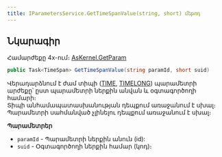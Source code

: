 ```yaml
---
title: IParametersService.GetTimeSpanValue(string, short) մեթոդ  
---
```


## Նկարագիր

Համարժեքը 4x-ում։ [AsKernel.GetParam](https://armsoft.github.io/as4x-docs/HTM/ProgrGuide/Functions/Functions/ParameterManagment/GetParam.html)

```c#
public Task<TimeSpan> GetTimeSpanValue(string paramId, short suid)
```

Վերադարձնում է ժամ տիպի ([TIME](../../types/system_types.md#timefieldtype), [TIMELONG](../../types/system_types.md#timefieldtype)) պարամետրի արժեքը՝ ըստ պարամետրի ներքին անվան և օգտագործողի համարի։  
Տիպի անհամապատասխանության դեպքում առաջանում է սխալ։  
Պարամետրի սահմանված չլինելու դեպքում առաջանում է սխալ։

**Պարամետրեր**

* `paramId` - Պարամետրի ներքին անուն (id):
* `suid` - Օգտագործողի ներքին համար (կոդ)։

